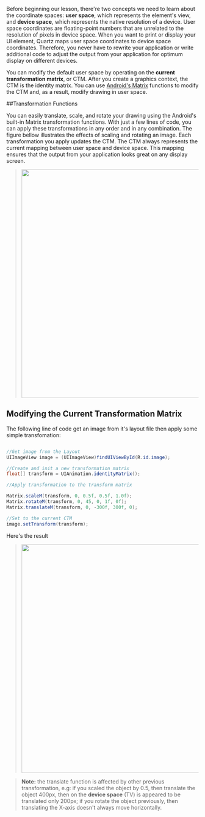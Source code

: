 Before beginning our lesson, there're two concepts we need to learn about the coordinate spaces: __user space__, which represents the element's view, and __device space__, which represents the native resolution of a device. User space coordinates are floating-point numbers that are unrelated to the resolution of pixels in device space. When you want to print or display your UI element, Quartz maps user space coordinates to device space coordinates. Therefore, you never have to rewrite your application or write additional code to adjust the output from your application for optimum display on different devices.

You can modify the default user space by operating on the __current transformation matrix__, or CTM. After you create a graphics context, the CTM is the identity matrix. You can use [Android's Matrix](http://developer.android.com/reference/android/opengl/Matrix.html) functions to modify the CTM and, as a result, modify drawing in user space.

##Transformation Functions

You can easily translate, scale, and rotate your drawing using the Android's built-in Matrix transformation functions. With just a few lines of code, you can apply these transformations in any order and in any combination. The figure bellow illustrates the effects of scaling and rotating an image. Each transformation you apply updates the CTM. The CTM always represents the current mapping between user space and device space. This mapping ensures that the output from your application looks great on any display screen.

> <img src="http://inair.tv/wp-content/uploads/shared/transform1.png" width="600"/>


## Modifying the Current Transformation Matrix

The following line of code get an image from it's layout file then apply some simple transfomation:

```java

//Get image from the Layout
UIImageView image = (UIImageView)findUIViewById(R.id.image);

//Create and init a new transformation matrix
float[] transform = UIAnimation.identityMatrix();

//Apply transformation to the transform matrix

Matrix.scaleM(transform, 0, 0.5f, 0.5f, 1.0f);
Matrix.rotateM(transform, 0, 45, 0, 1f, 0f);
Matrix.translateM(transform, 0, -300f, 300f, 0);

//Set to the current CTM
image.setTransform(transform);

```
Here's the result
> <img src="http://inair.tv/wp-content/uploads/shared/transform2.png" width="600"/>

> **Note:** the translate function is affected by other previous transformation, e.g: if you scaled the object by 0.5, then translate the object 400px, then on the __device space__ (TV) is appeared to be translated only 200px; if you rotate the object previously, then translating the X-axis doesn't always move horizontally.